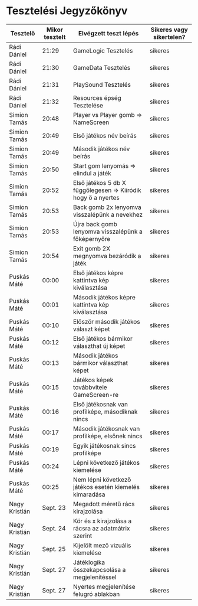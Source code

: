 # Tesztelési Jegyzőkönyv

| Tesztelő | Mikor tesztelt | Elvégzett teszt lépés | Sikeres vagy sikertelen? |
|----------|-------------|------------|-------------------|
| Rádi Dániel | 21:29 | GameLogic Tesztelés| sikeres |
| Rádi Dániel | 21:30 | GameData Tesztelés| sikeres |
| Rádi Dániel | 21:31 | PlaySound Tesztelés| sikeres |
| Rádi Dániel | 21:32 | Resources épség Tesztelése| sikeres |
| Simion Tamás | 20:48 | Player vs Player gomb => NameScreen| sikeres |
| Simion Tamás | 20:49 | Első játékos név beírás | sikeres |
| Simion Tamás | 20:49 | Második játékos név beírás | sikeres |
| Simion Tamás | 20:50 | Start gom lenyomás => elindul a játék | sikeres |
| Simion Tamás | 20:52 | Első játékos 5 db X függőlegesen => Kiíródik hogy ő a nyertes| sikeres |
| Simion Tamás | 20:53 | Back gomb 2x lenyomva visszalépünk a nevekhez | sikeres|
| Simion Tamás | 20:53 | Újra back gomb lenyomva visszalépünk a főképernyőre | sikeres |
| Simion Tamás | 20:54 | Exit gomb 2X megnyomva bezáródik a játék | sikeres |
| Puskás Máté | 00:00 | Első játékos képre kattintva kép kiválasztása | sikeres |
| Puskás Máté | 00:01 | Második játékos képre kattintva kép kiválasztása | sikeres |
| Puskás Máté | 00:10 | Először második játékos választ képet | sikeres |
| Puskás Máté | 00:12 | Első játékos bármikor választhat új képet | sikeres |
| Puskás Máté | 00:13 | Második játékos bármikor választhat képet | sikeres |
| Puskás Máté | 00:15 | Játékos képek továbbvitele GameScreen-re | sikeres |
| Puskás Máté | 00:16 | Első játékosnak van profilképe, másodiknak nincs | sikeres |
| Puskás Máté | 00:17 | Második játékosnak van profilképe, elsőnek nincs | sikeres |
| Puskás Máté | 00:19 | Egyik játékosnak sincs profilképe | sikeres |
| Puskás Máté | 00:24 | Lépni következő játékos kiemelése | sikeres |
| Puskás Máté | 00:25 | Nem lépni következő játékos esetén kiemelés kimaradása | sikeres |
| Nagy Kristián | Sept. 23 | Megadott méretű rács kirajzolása | sikeres |
| Nagy Kristián | Sept. 24 | Kör és x kirajzolása a rácsra az adatmátrix szerint | sikeres |
| Nagy Kristián | Sept. 25 | Kijelölt mező vizuális kiemelése | sikeres |
| Nagy Kristián | Sept. 27 | Játéklogika összekapcsolása a megjelenítéssel | sikeres |
| Nagy Kristián | Sept. 27 | Nyertes megjelenítése felugró ablakban | sikeres |
